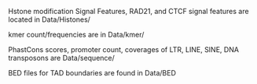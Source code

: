 Hstone modification Signal Features, RAD21, and CTCF signal features are located in Data/Histones/

kmer count/frequencies are in Data/kmer/

PhastCons scores, promoter count, coverages of LTR, LINE, SINE, DNA transposons are Data/sequence/

BED files for TAD boundaries are found in Data/BED


